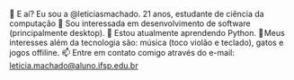 👋 E aí? Eu sou a @leticiasmachado. 21 anos, estudante de ciência da computação
👀 Sou interessada em desenvolvimento de software (principalmente desktop).
🌱 Estou atualmente aprendendo Python.
🎸 Meus interesses além da tecnologia são: música (toco violão e teclado), gatos e jogos offiline.
📫 Entre em contato comigo através do e-mail: leticia.machado@aluno.ifsp.edu.br

